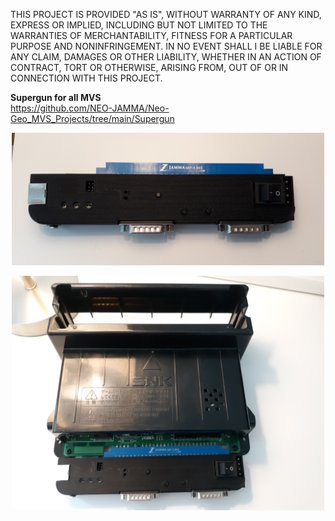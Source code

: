 THIS PROJECT IS PROVIDED "AS IS", WITHOUT WARRANTY OF ANY KIND, EXPRESS OR IMPLIED, INCLUDING BUT NOT LIMITED TO THE WARRANTIES OF MERCHANTABILITY, FITNESS FOR A PARTICULAR PURPOSE AND NONINFRINGEMENT. IN NO EVENT SHALL I BE LIABLE FOR ANY CLAIM, DAMAGES OR OTHER LIABILITY, WHETHER IN AN ACTION OF CONTRACT, TORT OR OTHERWISE, ARISING FROM, OUT OF OR IN CONNECTION WITH THIS PROJECT.

<b>Supergun for all MVS</b><br>
https://github.com/NEO-JAMMA/Neo-Geo_MVS_Projects/tree/main/Supergun
<p align="center">
  <img  src="Supergun/Pictures/Assemble.jpg" width="500" />
</p>
<p align="center">
  <img  src="Supergun/Pictures/MV1-C.jpg" width="500" />
</p>
